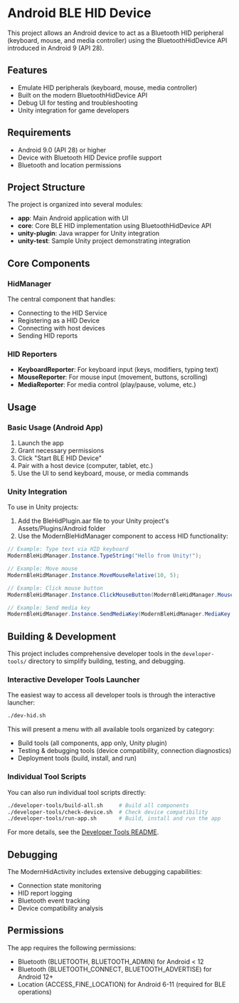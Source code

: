 # Android BLE HID Device

This project allows an Android device to act as a Bluetooth HID peripheral (keyboard, mouse, and media controller) using the BluetoothHidDevice API introduced in Android 9 (API 28).

## Features

- Emulate HID peripherals (keyboard, mouse, media controller)
- Built on the modern BluetoothHidDevice API
- Debug UI for testing and troubleshooting
- Unity integration for game developers

## Requirements

- Android 9.0 (API 28) or higher
- Device with Bluetooth HID Device profile support
- Bluetooth and location permissions

## Project Structure

The project is organized into several modules:

- **app**: Main Android application with UI
- **core**: Core BLE HID implementation using BluetoothHidDevice API
- **unity-plugin**: Java wrapper for Unity integration
- **unity-test**: Sample Unity project demonstrating integration

## Core Components

### HidManager

The central component that handles:
- Connecting to the HID Service
- Registering as a HID Device
- Connecting with host devices
- Sending HID reports

### HID Reporters

- **KeyboardReporter**: For keyboard input (keys, modifiers, typing text)
- **MouseReporter**: For mouse input (movement, buttons, scrolling)
- **MediaReporter**: For media control (play/pause, volume, etc.)

## Usage

### Basic Usage (Android App)

1. Launch the app
2. Grant necessary permissions
3. Click "Start BLE HID Device"
4. Pair with a host device (computer, tablet, etc.)
5. Use the UI to send keyboard, mouse, or media commands

### Unity Integration

To use in Unity projects:

1. Add the BleHidPlugin.aar file to your Unity project's Assets/Plugins/Android folder
2. Use the ModernBleHidManager component to access HID functionality:

```csharp
// Example: Type text via HID keyboard
ModernBleHidManager.Instance.TypeString("Hello from Unity!");

// Example: Move mouse
ModernBleHidManager.Instance.MoveMouseRelative(10, 5);

// Example: Click mouse button
ModernBleHidManager.Instance.ClickMouseButton(ModernBleHidManager.MouseButton.LEFT);

// Example: Send media key
ModernBleHidManager.Instance.SendMediaKey(ModernBleHidManager.MediaKey.PLAY_PAUSE);
```

## Building & Development

This project includes comprehensive developer tools in the `developer-tools/` directory 
to simplify building, testing, and debugging.

### Interactive Developer Tools Launcher

The easiest way to access all developer tools is through the interactive launcher:

```bash
./dev-hid.sh
```

This will present a menu with all available tools organized by category:
- Build tools (all components, app only, Unity plugin)
- Testing & debugging tools (device compatibility, connection diagnostics)
- Deployment tools (build, install, and run)

### Individual Tool Scripts

You can also run individual tool scripts directly:

```bash
./developer-tools/build-all.sh     # Build all components
./developer-tools/check-device.sh  # Check device compatibility
./developer-tools/run-app.sh       # Build, install and run the app
```

For more details, see the [Developer Tools README](developer-tools/README.md).

## Debugging

The ModernHidActivity includes extensive debugging capabilities:
- Connection state monitoring
- HID report logging
- Bluetooth event tracking
- Device compatibility analysis

## Permissions

The app requires the following permissions:
- Bluetooth (BLUETOOTH, BLUETOOTH_ADMIN) for Android < 12
- Bluetooth (BLUETOOTH_CONNECT, BLUETOOTH_ADVERTISE) for Android 12+
- Location (ACCESS_FINE_LOCATION) for Android 6-11 (required for BLE operations)
